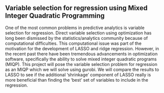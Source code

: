 ## Variable selection for regression using Mixed Integer Quadratic Programming

One of the most common problems in predictive analytics is variable selection for regression. Direct variable selection using optimization has long been dismissed by the statistics/analytics community because of computational difficulties.  This computational issue was part of the motivation for the development of LASSO and ridge regression.  However, in the recent past there have been tremendous advancements in optimization software, specifically the ability to 
solve mixed integer quadratic programs (MIQP).  This project will pose the variable selection problem for regression as an MIQP which we will solve using gurobi.  We will compare the results to LASSO to see if the additional ‘shrinkage’ component of LASSO really is more beneficial than finding the ‘best’ set of variables to include in the regression. 

